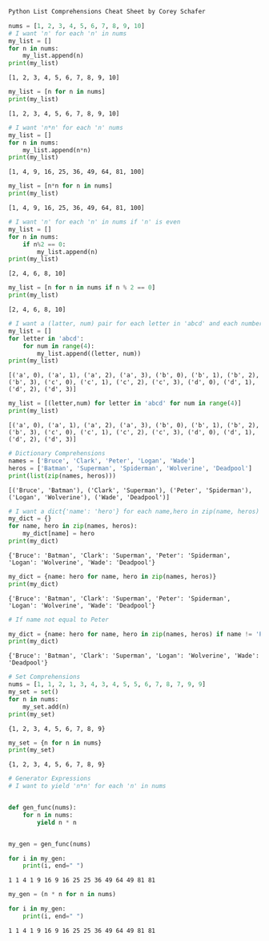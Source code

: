 ```python
Python List Comprehensions Cheat Sheet by Corey Schafer
```


```python
nums = [1, 2, 3, 4, 5, 6, 7, 8, 9, 10]
# I want 'n' for each 'n' in nums
my_list = []
for n in nums:
	my_list.append(n)
print(my_list)
```

    [1, 2, 3, 4, 5, 6, 7, 8, 9, 10]
    


```python
my_list = [n for n in nums]
print(my_list)
```

    [1, 2, 3, 4, 5, 6, 7, 8, 9, 10]
    


```python
# I want 'n*n' for each 'n' nums
my_list = []
for n in nums:
	my_list.append(n*n)
print(my_list)
```

    [1, 4, 9, 16, 25, 36, 49, 64, 81, 100]
    


```python
my_list = [n*n for n in nums]
print(my_list)
```

    [1, 4, 9, 16, 25, 36, 49, 64, 81, 100]
    


```python
# I want 'n' for each 'n' in nums if 'n' is even
my_list = []
for n in nums:
	if n%2 == 0:
		my_list.append(n)
print(my_list)
```

    [2, 4, 6, 8, 10]
    


```python
my_list = [n for n in nums if n % 2 == 0]
print(my_list)
```

    [2, 4, 6, 8, 10]
    


```python
# I want a (latter, num) pair for each letter in 'abcd' and each number in 0123
my_list = []
for letter in 'abcd':
	for num in range(4):
		my_list.append((letter, num))
print(my_list)
```

    [('a', 0), ('a', 1), ('a', 2), ('a', 3), ('b', 0), ('b', 1), ('b', 2), ('b', 3), ('c', 0), ('c', 1), ('c', 2), ('c', 3), ('d', 0), ('d', 1), ('d', 2), ('d', 3)]
    


```python
my_list = [(letter,num) for letter in 'abcd' for num in range(4)]
print(my_list)
```

    [('a', 0), ('a', 1), ('a', 2), ('a', 3), ('b', 0), ('b', 1), ('b', 2), ('b', 3), ('c', 0), ('c', 1), ('c', 2), ('c', 3), ('d', 0), ('d', 1), ('d', 2), ('d', 3)]
    


```python
# Dictionary Comprehensions
names = ['Bruce', 'Clark', 'Peter', 'Logan', 'Wade']
heros = ['Batman', 'Superman', 'Spiderman', 'Wolverine', 'Deadpool']
print(list(zip(names, heros)))
```

    [('Bruce', 'Batman'), ('Clark', 'Superman'), ('Peter', 'Spiderman'), ('Logan', 'Wolverine'), ('Wade', 'Deadpool')]
    


```python
# I want a dict{'name': 'hero'} for each name,hero in zip(name, heros)
my_dict = {}
for name, hero in zip(names, heros):
	my_dict[name] = hero
print(my_dict)
```

    {'Bruce': 'Batman', 'Clark': 'Superman', 'Peter': 'Spiderman', 'Logan': 'Wolverine', 'Wade': 'Deadpool'}
    


```python
my_dict = {name: hero for name, hero in zip(names, heros)}
print(my_dict)
```

    {'Bruce': 'Batman', 'Clark': 'Superman', 'Peter': 'Spiderman', 'Logan': 'Wolverine', 'Wade': 'Deadpool'}
    


```python
# If name not equal to Peter

my_dict = {name: hero for name, hero in zip(names, heros) if name != 'Peter'}
print(my_dict)
```

    {'Bruce': 'Batman', 'Clark': 'Superman', 'Logan': 'Wolverine', 'Wade': 'Deadpool'}
    


```python
# Set Comprehensions
nums = [1, 1, 2, 1, 3, 4, 3, 4, 5, 5, 6, 7, 8, 7, 9, 9]
my_set = set()
for n in nums:
	my_set.add(n)
print(my_set)
```

    {1, 2, 3, 4, 5, 6, 7, 8, 9}
    


```python
my_set = {n for n in nums}
print(my_set)
```

    {1, 2, 3, 4, 5, 6, 7, 8, 9}
    


```python
# Generator Expressions
# I want to yield 'n*n' for each 'n' in nums


def gen_func(nums):
	for n in nums:
		yield n * n


my_gen = gen_func(nums)

for i in my_gen:
	print(i, end=" ")
```

    1 1 4 1 9 16 9 16 25 25 36 49 64 49 81 81 


```python
my_gen = (n * n for n in nums)

for i in my_gen:
	print(i, end=" ")
```

    1 1 4 1 9 16 9 16 25 25 36 49 64 49 81 81 


```python

```
